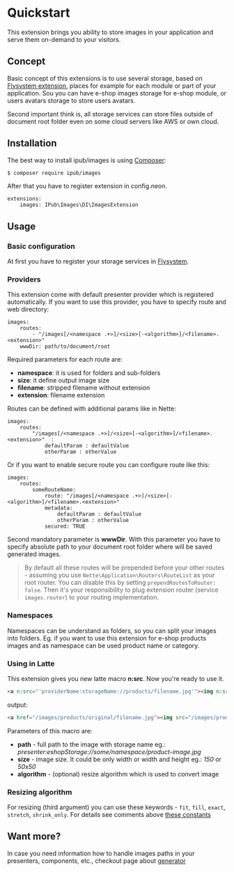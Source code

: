# Quickstart

This extension brings you ability to store images in your application and serve them on-demand to your visitors.

## Concept

Basic concept of this extensions is to use several storage, based on [Flysystem extension](https://github.com/iPublikuj/flysystem), places for example for each module or part of your application. Sou you can have e-shop images storage for e-shop module, or users avatars storage to store 
users avatars.

Second important think is, all storage services can store files outside of document root folder even on some cloud servers like AWS or own cloud.

## Installation

The best way to install ipub/images is using  [Composer](http://getcomposer.org/):

```sh
$ composer require ipub/images
```

After that you have to register extension in config.neon.

```neon
extensions:
	images: IPub\Images\DI\ImagesExtension
```

## Usage

### Basic configuration

At first you have to register your storage services in [Flysystem](https://github.com/iPublikuj/flysystem/blob/master/docs/en/index.md#quickstart).

### Providers

This extension come with default presenter provider which is registered automatically. If you want to use this provider, you have to specify route and web directory:

```neon
images:
	routes:
		- "/images[/<namespace .+>]/<size>[-<algorithm>]/<filename>.<extension>"
	wwwDir: path/to/document/root
```

Required parameters for each route are:

* **namespace**: it is used for folders and sub-folders
* **size**: it define output image size
* **filename**: stripped filename without extension
* **extension**: filename extension

Routes can be defined with additional params like in Nette:

```neon
images:
	routes:
		"/images[/<namespace .+>]/<size>[-<algorithm>]/<filename>.<extension>"  :
			defaultParam : defaultValue
			otherParam : otherValue
```

Or if you want to enable secure route you can configure route like this:

```neon
images:
    routes:
        someRouteName:
            route: "/images[/<namespace .+>]/<size>[-<algorithm>]/<filename>.<extension>"
            metadata:
                defaultParam : defaultValue
                otherParam : otherValue
            secured: TRUE
```

Second mandatory parameter is **wwwDir**. With this parameter you have to specify absolute path to your document root folder where will be saved generated images. 

> By default all these routes will be prepended before your other routes - assuming you use `Nette\Application\Routers\RouteList` as your root router. You can disable this by setting `prependRoutesToRouter: false`. Then it's your responsibility to plug extension router (service `images.router`) to your routing implementation.

### Namespaces

Namespaces can be understand as folders, so you can split your images into folders. Eg. if you want to use this extension for e-shop products images and as namespace can be used product name or category.

### Using in Latte

This extension gives you new latte macro **n:src**. Now you're ready to use it.

```html
<a n:src="'providerName:storageName://products/filename.jpg'"><img n:src="'providerName:storageName://products/filename.jpg', '200x200', 'fill'" /></a>
```

output:

```html
<a href="/images/products/original/filename.jpg"><img src="/images/products/200x200-fill/filename.jpg" /></a>
```

Parameters of this macro are:

* **path** - full path to the image with storage name eg.: *presenter:eshopStorage://some/namespace/product-image.jpg*
* **size** - image size. It could be only width or width and height eg.: *150* or *50x50*
* **algorithm** - (optional) resize algorithm which is used to convert image

### Resizing algorithm

For resizing (third argument) you can use these keywords - `fit`, `fill`, `exact`, `stretch`, `shrink_only`. For details see comments above [these constants](http://api.nette.org/2.0/source-common.Image.php.html#105)

## Want more?

In case you need information how to handle images paths in your presenters, components, etc., checkout page about [generator](https://github.com/iPublikuj/images/blob/master/docs/en/generation.md)
